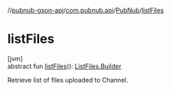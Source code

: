 //[pubnub-gson-api](../../../index.md)/[com.pubnub.api](../index.md)/[PubNub](index.md)/[listFiles](list-files.md)

# listFiles

[jvm]\
abstract fun [listFiles](list-files.md)(): [ListFiles.Builder](../../com.pubnub.api.endpoints.files/-list-files/-builder/index.md)

Retrieve list of files uploaded to Channel.
